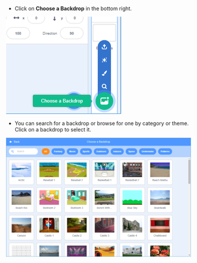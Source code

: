 + Click on **Choose a Backdrop** in the bottom right.

![لقطة الشاشة](images/stage-choose.png)

+ You can search for a backdrop or browse for one by category or theme. Click on a backdrop to select it.

![لقطة شاشة](images/backdrop.png)